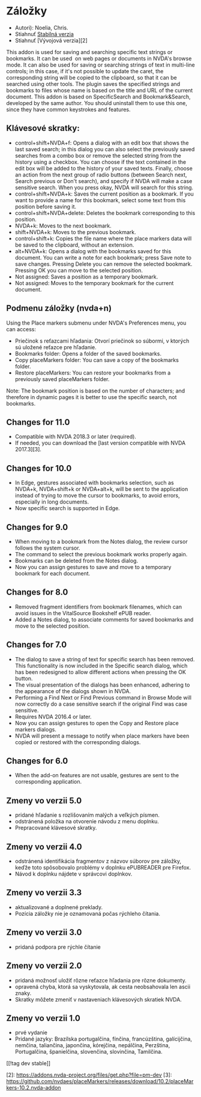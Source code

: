 # Záložky #

* Autori): Noelia, Chris.
* Stiahnuť [Stabilná verzia][1]
* Stiahnuť [Vývojová verzia][2]

This addon is used for saving and searching specific text strings or
bookmarks. It can be used  on web pages or documents in NVDA's browse
mode. It can also be used for saving or searching strings of text in
multi-line controls; in this case, if it's not possible to update the caret,
the corresponding string will be copied to the clipboard, so that it can be
searched using other tools.  The plugin saves the specified strings and
bookmarks to files whose name is based on the title and URL of the current
document.  This addon is based on SpecificSearch and Bookmark&Search,
developed by the same author. You should uninstall them to use this one,
since they have common keystrokes and features.

## Klávesové skratky: ##

*	control+shift+NVDA+f: Opens a dialog with an edit box that shows the last
  saved search; in this dialog you can also select the previously saved
  searches from a combo box or remove the selected string from the history
  using a checkbox. You can choose if the text contained in the edit box
  will be added to the history of your saved texts. Finally, choose an
  action from the next group of radio buttons (between Search next, Search
  previous or Don't search), and specify if NVDA will make a case sensitive
  search. When you press okay, NVDA will search for this string.
*	control+shift+NVDA+k: Saves the current position as a bookmark. If you
  want to provide a name for this bookmark, select some text from this
  position before saving it.
*	control+shift+NVDA+delete: Deletes the bookmark corresponding to this
  position.
*	NVDA+k: Moves to the next bookmark.
*	shift+NVDA+k: Moves to the previous bookmark.
*	control+shift+k: Copies the file name where the place markers data will be
  saved to the clipboard, without an extension.
*	alt+NVDA+k: Opens a dialog with the bookmarks saved for this document. You
  can write a note for each bookmark; press Save note to save
  changes. Pressing Delete you can remove the selected bookmark. Pressing OK
  you can move to the selected position.
*	Not assigned: Saves a position as a temporary bookmark.
*	Not assigned: Moves to the temporary bookmark for the current document.


## Podmenu záložky (nvda+n) ##

Using the Place markers submenu under NVDA's Preferences menu, you can
access:

*	Priečinok s reťazcami hľadania: Otvorí priečinok so súbormi, v ktorých sú
  uložené reťazce pre hľadanie.
*	Bookmarks folder: Opens a folder of the saved bookmarks.
*	Copy placeMarkers folder: You can save a copy of the bookmarks folder.
*	Restore placeMarkers: You can restore your bookmarks from a previously
  saved placeMarkers folder.

Note: The bookmark position is based on the number of characters; and
therefore in dynamic pages it is better to use the specific search, not
bookmarks.


## Changes for 11.0 ##
*	Compatible with NVDA 2018.3 or later (required).
*	If needed, you can download the [last version compatible with NVDA
  2017.3][3].

## Changes for 10.0 ##
*	In Edge, gestures associated with bookmarks selection, such as NVDA+k,
  NVDA+shift+k or NVDA+alt+k, will be sent to the application instead of
  trying to move the cursor to bookmarks, to avoid errors, especially in
  long documents.
*	Now specific search is supported in Edge.

## Changes for 9.0
*	When moving to a bookmark from the Notes dialog, the review cursor follows
  the system cursor.
*	The command to select the previous bookmark works properly again.
*	Bookmarks can be deleted from the Notes dialog.
*	Now you can assign gestures to save and move to a temporary bookmark for
  each document.

## Changes for 8.0 ##
*	Removed fragment identifiers from bookmark filenames, which can avoid
  issues in the VitalSource Bookshelf ePUB reader.
*	Added a Notes dialog, to associate comments for saved bookmarks and move
  to the selected position.

## Changes for 7.0 ##
*	The dialog to save a string of text for specific search has been
  removed. This functionality is now included in the Specific search dialog,
  which has been redesigned to allow different actions when pressing the OK
  button.
*	The visual presentation of the dialogs has been enhanced, adhering to the
  appearance of the dialogs shown in NVDA.
*	Performing a Find Next or Find Previous command in Browse Mode will now
  correctly do a case sensitive search if the original Find was case
  sensitive.
*	Requires NVDA 2016.4 or later.
*	Now you can assign gestures to open the Copy and Restore place markers
  dialogs.
*	NVDA will present a message to notify when place markers have been copied
  or restored with the corresponding dialogs.

## Changes for 6.0 ##
* When the add-on features are not usable, gestures are sent to the
  corresponding application.

## Zmeny vo verzii 5.0 ##
* pridané hľadanie s rozlišovaním malých a veľkých písmen.
* odstránená položka na otvorenie návodu z menu doplnku.
* Prepracované klávesové skratky.

## Zmeny vo verzii 4.0 ##
* odstránená identifikácia fragmentov z názvov súborov pre záložky, keďže
  toto spôsobovalo problémy v doplnku ePUBREADER pre Firefox.
* Návod k doplnku nájdete v správcovi doplnkov.

## Zmeny vo verzii 3.3 ##
* aktualizované a doplnené preklady.
* Pozícia záložky nie je oznamovaná počas rýchleho čítania.

## Zmeny vo verzii 3.0 ##
* pridaná podpora pre rýchle čítanie

## Zmeny vo verzii 2.0 ##
* pridaná možnosť uložiť rôzne reťazce hľadania pre rôzne dokumenty.
* opravená chyba, ktorá sa vyskytovala, ak cesta neobsahovala len ascii
  znaky.
* Skratky môžete zmeniť v nastaveniach klávesových skratiek NVDA.

## Zmeny vo verzii 1.0 ##
* prvé vydanie
* Pridané jazyky: Brazílska portugalčina, fínčina, francúzština,
  galícijčina, nemčina, taliančina, japončina, kórejčina, nepálčina,
  Perzština, Portugalčina, španielčina, slovenčina, slovinčina, Tamilčina.

[[!tag dev stable]]

[1]: https://addons.nvda-project.org/files/get.php?file=pm

[2]: https://addons.nvda-project.org/files/get.php?file=pm-dev [3]:
https://github.com/nvdaes/placeMarkers/releases/download/10.2/placeMarkers-10.2.nvda-addon
